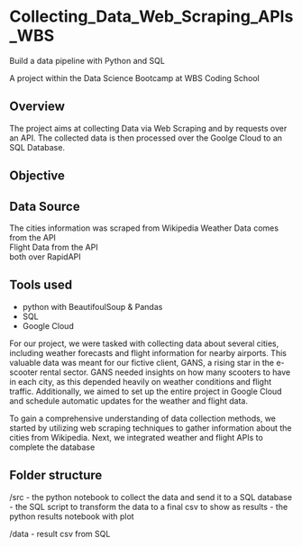 # Collecting_Data_Web_Scraping_APIs_WBS
 Build a data pipeline with Python and SQL

A project within the Data Science Bootcamp at WBS Coding School

## Overview 

The project aims at collecting Data via Web Scraping and by requests over an API. The collected data is then processed over the Goolge Cloud to an SQL Database. 


## Objective

## Data Source

The cities information was scraped from Wikipedia
Weather Data comes from the API  
Flight Data from the API  
both over RapidAPI

## Tools used

- python with BeautifoulSoup & Pandas
- SQL 
- Google Cloud

For our project, we were tasked with collecting data about several cities, including weather forecasts and flight information for nearby airports. This valuable data was meant for our fictive client, GANS, a rising star in the e-scooter rental sector. GANS needed insights on how many scooters to have in each city, as this depended heavily on weather conditions and flight traffic. Additionally, we aimed to set up the entire project in Google Cloud and schedule automatic updates for the weather and flight data.

To gain a comprehensive understanding of data collection methods, we started by utilizing web scraping techniques to gather information about the cities from Wikipedia. Next, we integrated weather and flight APIs to complete the database


## Folder structure

/src  	- the python notebook to collect the data and send it to a SQL database
	- the SQL script to transform the data to a final csv to show as results
	- the python results notebook with plot
 
/data 	- result csv from SQL 